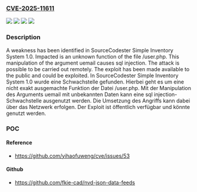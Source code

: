 ### [CVE-2025-11611](https://cve.mitre.org/cgi-bin/cvename.cgi?name=CVE-2025-11611)
![](https://img.shields.io/static/v1?label=Product&message=Simple%20Inventory%20System&color=blue)
![](https://img.shields.io/static/v1?label=Version&message=1.0%20&color=brightgreen)
![](https://img.shields.io/static/v1?label=Vulnerability&message=Injection&color=brightgreen)
![](https://img.shields.io/static/v1?label=Vulnerability&message=SQL%20Injection&color=brightgreen)

### Description

A weakness has been identified in SourceCodester Simple Inventory System 1.0. Impacted is an unknown function of the file /user.php. This manipulation of the argument uemail causes sql injection. The attack is possible to be carried out remotely. The exploit has been made available to the public and could be exploited.
In SourceCodester Simple Inventory System 1.0 wurde eine Schwachstelle gefunden. Hierbei geht es um eine nicht exakt ausgemachte Funktion der Datei /user.php. Mit der Manipulation des Arguments uemail mit unbekannten Daten kann eine sql injection-Schwachstelle ausgenutzt werden. Die Umsetzung des Angriffs kann dabei über das Netzwerk erfolgen. Der Exploit ist öffentlich verfügbar und könnte genutzt werden.

### POC

#### Reference
- https://github.com/yihaofuweng/cve/issues/53

#### Github
- https://github.com/fkie-cad/nvd-json-data-feeds

